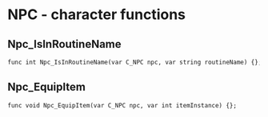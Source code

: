 # NPC - character functions

## Npc_IsInRoutineName

```dae
func int Npc_IsInRoutineName(var C_NPC npc, var string routineName) {};
```

## Npc_EquipItem

```dae
func void Npc_EquipItem(var C_NPC npc, var int itemInstance) {};
```
